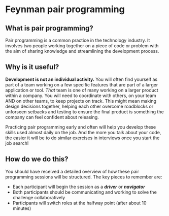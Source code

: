 # Feynman pair programming

## What is pair programming?
Pair programming is a common practice in the technology industry. It involves two people working together on a piece of code or problem with the aim of sharing knowledge and streamlining the development process.

## Why is it useful?
**Development is not an individual activity.** You will often find yourself as part of a team working on a few specific features that are part of a larger application or tool. _That_ team is one of many working on a larger product within a company. You will need to coordinate with others, on your team AND on other teams, to keep projects on track. This might mean making design decisions together, helping each other overcome roadblocks or unforseen setbacks and testing to ensure the final product is something the company can feel confident about releasing.

Practicing pair programming early and often will help you develop these skills used almost daily on the job. And the more you talk about your code, the easier it will be to do similar exercises in interviews once you start the job search!

## How do we do this?
You should have received a detailed overview of how these pair programming sessions will be structured. The key pieces to remember are:
* Each participant will begin the session as a ***driver*** or ***navigator***
* Both participants should be communicating and working to solve the challenge collaboratively
* Participants will switch roles at the halfway point (after about 10 minutes)